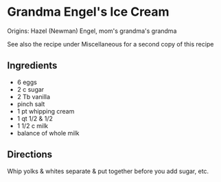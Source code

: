 # Grandma Engel's Ice Cream

Origins: Hazel (Newman) Engel, mom's grandma's grandma

See also the recipe under Miscellaneous for a second copy of this recipe

## Ingredients

- 6 eggs
- 2 c sugar
- 2 Tb vanilla
- pinch salt
- 1 pt whipping cream
- 1 qt 1/2 & 1/2
- 1 1/2 c milk
- balance of whole milk

## Directions

Whip yolks & whites separate & put together before you add sugar, etc.